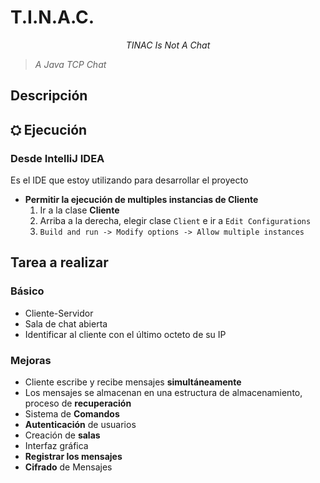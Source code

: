 # T.I.N.A.C.    

<div align="center"><i>TINAC Is Not A Chat</i></div>

> _A Java TCP Chat_

## Descripción



## ⛭ Ejecución

### Desde IntelliJ IDEA

Es el IDE que estoy utilizando para desarrollar el proyecto

- **Permitir la ejecución de multiples instancias de Cliente**
    1. Ir a la clase **Cliente**
    2. Arriba a la derecha, elegir clase `Client` e ir a `Edit Configurations`
    3. `Build and run -> Modify options -> Allow multiple instances`

## Tarea a realizar

### Básico

- Cliente-Servidor
- Sala de chat abierta
- Identificar al cliente con el último octeto de su IP

### Mejoras

- Cliente escribe y recibe mensajes **simultáneamente**
- Los mensajes se almacenan en una estructura de almacenamiento, proceso de **recuperación**
- Sistema de **Comandos**
- **Autenticación** de usuarios
- Creación de **salas**
- Interfaz gráfica
- **Registrar los mensajes**
- **Cifrado** de Mensajes
